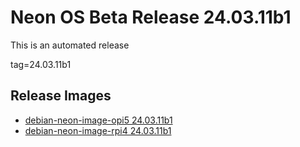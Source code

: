# Neon OS Beta Release 24.03.11b1
This is an automated release

tag=24.03.11b1

## Release Images
- [debian-neon-image-opi5 24.03.11b1](https://2222.us/app/files/neon_images/core/opi5/dev/debian-neon-image-opi5_2024-03-11_12_40.img.xz)
- [debian-neon-image-rpi4 24.03.11b1](https://2222.us/app/files/neon_images/core/rpi4/dev/debian-neon-image-rpi4_2024-03-11_12_40.img.xz)
